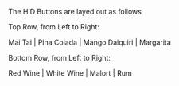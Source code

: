 The HID Buttons are layed out as follows

Top Row, from Left to Right:

Mai Tai | Pina Colada | Mango Daiquiri | Margarita

Bottom Row, from Left to Right:

Red Wine | White Wine | Malort | Rum
